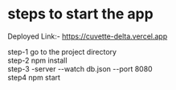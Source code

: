 # steps to start the app

Deployed Link:- https://cuvette-delta.vercel.app


step-1 go to the project directory<br/>
step-2 npm install<br/>
step-3 -server --watch db.json --port 8080<br/>
step4 npm start<br/>



